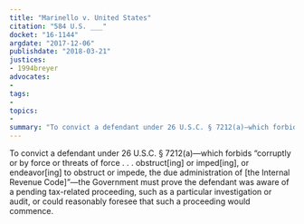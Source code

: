 ```yaml
---
title: "Marinello v. United States"
citation: "584 U.S. ___"
docket: "16-1144"
argdate: "2017-12-06"
publishdate: "2018-03-21"
justices:
- 1994breyer
advocates:
- 
tags:
- 
topics:
- 
summary: "To convict a defendant under 26 U.S.C. § 7212(a)—which forbids “corruptly or by force or threats of force . . . obstruct[ing] or imped[ing], or endeavor[ing] to obstruct or impede, the due administration of [the Internal Revenue Code]”—the Government must prove the defendant was aware of a pending tax-related proceeding, such as a particular investigation or audit, or could reasonably foresee that such a proceeding would commence."
---
```

To convict a defendant under 26 U.S.C. § 7212(a)—which forbids “corruptly or by force or threats of force . . . obstruct[ing] or imped[ing], or endeavor[ing] to obstruct or impede, the due administration of [the Internal Revenue Code]”—the Government must prove the defendant was aware of a pending tax-related proceeding, such as a particular investigation or audit, or could reasonably foresee that such a proceeding would commence.

